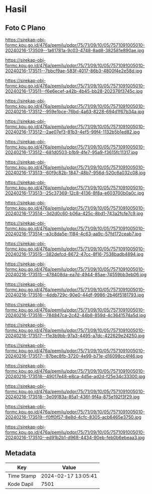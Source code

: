 # Hasil

## Foto C Plano

https://sirekap-obj-formc.kpu.go.id/476a/pemilu/pdpr/75/71/09/10/05/7571091005010-20240216-173509--1a61781a-9c03-4748-8ad8-382581e890ae.jpg

https://sirekap-obj-formc.kpu.go.id/476a/pemilu/pdpr/75/71/09/10/05/7571091005010-20240216-173511--7bbcf9ae-583f-4017-86b3-4800f4e2e58d.jpg

https://sirekap-obj-formc.kpu.go.id/476a/pemilu/pdpr/75/71/09/10/05/7571091005010-20240216-173511--f6e6ecef-a42b-4b45-bb28-202376f3745c.jpg

https://sirekap-obj-formc.kpu.go.id/476a/pemilu/pdpr/75/71/09/10/05/7571091005010-20240216-173512--959e1bce-76bd-4a63-8228-694d1f67b34a.jpg

https://sirekap-obj-formc.kpu.go.id/476a/pemilu/pdpr/75/71/09/10/05/7571091005010-20240216-173512--2ae07ef3-81b3-4ef5-99f4-1132b5b1ed82.jpg

https://sirekap-obj-formc.kpu.go.id/476a/pemilu/pdpr/75/71/09/10/05/7571091005010-20240216-173512--681d0503-b1b9-4fe7-95a9-f3615fc11317.jpg

https://sirekap-obj-formc.kpu.go.id/476a/pemilu/pdpr/75/71/09/10/05/7571091005010-20240216-173513--60f9c82b-1847-48b7-956d-520c6a032c08.jpg

https://sirekap-obj-formc.kpu.go.id/476a/pemilu/pdpr/75/71/09/10/05/7571091005010-20240216-173513--25c37369-12c8-4136-8f8a-e603700b0a0c.jpg

https://sirekap-obj-formc.kpu.go.id/476a/pemilu/pdpr/75/71/09/10/05/7571091005010-20240216-173514--3d2d0c60-b06a-425c-8bd1-743a2fcfe7c9.jpg

https://sirekap-obj-formc.kpu.go.id/476a/pemilu/pdpr/75/71/09/10/05/7571091005010-20240216-173514--a3c8da5e-1184-4c63-aa9c-57fd172ceab7.jpg

https://sirekap-obj-formc.kpu.go.id/476a/pemilu/pdpr/75/71/09/10/05/7571091005010-20240216-173515--382defcd-8672-47cc-8f16-7538badb4894.jpg

https://sirekap-obj-formc.kpu.go.id/476a/pemilu/pdpr/75/71/09/10/05/7571091005010-20240216-173515--478408da-ea7d-4944-85ae-74559bb3eb06.jpg

https://sirekap-obj-formc.kpu.go.id/476a/pemilu/pdpr/75/71/09/10/05/7571091005010-20240216-173516--4ddb729c-90e0-44df-9986-2b46f5181793.jpg

https://sirekap-obj-formc.kpu.go.id/476a/pemilu/pdpr/75/71/09/10/05/7571091005010-20240216-173516--784847ca-2c42-44b8-859d-4c3641574a5d.jpg

https://sirekap-obj-formc.kpu.go.id/476a/pemilu/pdpr/75/71/09/10/05/7571091005010-20240216-173517--f1e3b9bb-97a3-4495-a7dc-422629e24250.jpg

https://sirekap-obj-formc.kpu.go.id/476a/pemilu/pdpr/75/71/09/10/05/7571091005010-20240216-173517--87bec8fb-3720-4e99-b71e-d16098cc4f46.jpg

https://sirekap-obj-formc.kpu.go.id/476a/pemilu/pdpr/75/71/09/10/05/7571091005010-20240216-173518--49017e48-e8ca-4d5e-ad2d-f25e34c33300.jpg

https://sirekap-obj-formc.kpu.go.id/476a/pemilu/pdpr/75/71/09/10/05/7571091005010-20240216-173518--3e09183a-85a1-436f-9f4a-875e192f3f29.jpg

https://sirekap-obj-formc.kpu.go.id/476a/pemilu/pdpr/75/71/09/10/05/7571091005010-20240216-173519--f0ff0f57-8e8d-4cfc-8305-acb6465e3750.jpg

https://sirekap-obj-formc.kpu.go.id/476a/pemilu/pdpr/75/71/09/10/05/7571091005010-20240216-173510--ed91b2b1-d968-4434-90eb-feb0b6ebeaa3.jpg


## Metadata

| Key        | Value               |
| ---------- | ------------------- |
| Time Stamp | 2024-02-17 13:05:41 |
| Kode Dapil | 7501                |



